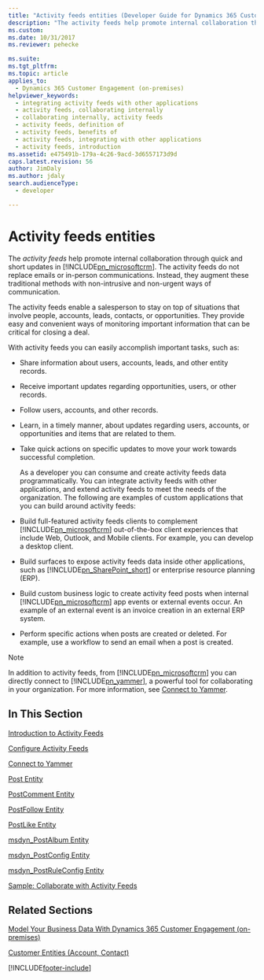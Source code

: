 ```yaml
---
title: "Activity feeds entities (Developer Guide for Dynamics 365 Customer Engagement) | MicrosoftDocs"
description: "The activity feeds help promote internal collaboration through quick and short updates in Dynamics 365 Customer Engagement (on-premises). The activity feeds do not replace emails or in-person communications."
ms.custom: 
ms.date: 10/31/2017
ms.reviewer: pehecke

ms.suite: 
ms.tgt_pltfrm: 
ms.topic: article
applies_to: 
  - Dynamics 365 Customer Engagement (on-premises)
helpviewer_keywords: 
  - integrating activity feeds with other applications
  - activity feeds, collaborating internally
  - collaborating internally, activity feeds
  - activity feeds, definition of
  - activity feeds, benefits of
  - activity feeds, integrating with other applications
  - activity feeds, introduction
ms.assetid: e475491b-179a-4c26-9acd-3d6557173d9d
caps.latest.revision: 56
author: JimDaly
ms.author: jdaly
search.audienceType: 
  - developer

---
```

# Activity feeds entities

The *activity feeds* help promote internal collaboration through quick and short updates in [!INCLUDE[pn_microsoftcrm](../includes/pn-microsoftcrm.md)]. The activity feeds do not replace emails or in-person communications. Instead, they augment these traditional methods with non-intrusive and non-urgent ways of communication.  
  
 The activity feeds enable a salesperson to stay on top of situations that involve people, accounts, leads, contacts, or opportunities. They provide easy and convenient ways of monitoring important information that can be critical for closing a deal.  
  
 With activity feeds you can easily accomplish important tasks, such as:  
  
- Share information about users, accounts, leads, and other entity records.  
  
- Receive important updates regarding opportunities, users, or other records.  
  
- Follow users, accounts, and other records.  
  
- Learn, in a timely manner, about updates regarding users, accounts, or opportunities and items that are related to them.  
  
- Take quick actions on specific updates to move your work towards successful completion.  
  
  As a developer you can consume and create activity feeds data programmatically. You can integrate activity feeds with other applications, and extend activity feeds to meet the needs of the organization. The following are examples of custom applications that you can build around activity feeds:  
  
- Build full-featured activity feeds clients to complement [!INCLUDE[pn_microsoftcrm](../includes/pn-microsoftcrm.md)] out-of-the-box client experiences that include Web, Outlook, and Mobile clients. For example, you can develop a desktop client.  
  
- Build surfaces to expose activity feeds data inside other applications, such as [!INCLUDE[pn_SharePoint_short](../includes/pn-sharepoint-short.md)] or enterprise resource planning (ERP).  
  
- Build custom business logic to create activity feed posts when internal [!INCLUDE[pn_microsoftcrm](../includes/pn-microsoftcrm.md)] app events or external events occur. An example of an external event is an invoice creation in an external ERP system.  
  
- Perform specific actions when posts are created or deleted. For example, use a workflow to send an email when a post is created.  
  
> [!NOTE]
>  In addition to activity feeds, from [!INCLUDE[pn_microsoftcrm](../includes/pn-microsoftcrm.md)] you can directly connect to [!INCLUDE[pn_yammer](../includes/pn-yammer.md)], a powerful tool for collaborating in your organization. For more information, see [Connect to Yammer](connect-yammer.md).  
  
## In This Section  
 [Introduction to Activity Feeds](introduction-activity-feeds.md)  
  
 [Configure Activity Feeds](configure-activity-feeds.md)  
  
 [Connect to Yammer](connect-yammer.md)  

 [Post Entity](entities/post.md)  
  
 [PostComment Entity](entities/postcomment.md)  
  
 [PostFollow Entity](entities/postfollow.md)  
  
 [PostLike Entity](entities/postlike.md)  
  
 [msdyn_PostAlbum Entity](entities/msdyn_postalbum.md)  
  
 [msdyn_PostConfig Entity](entities/msdyn_postconfig.md)
  
 [msdyn_PostRuleConfig Entity](entities/msdyn_postruleconfig.md)
  
 [Sample: Collaborate with Activity Feeds](sample-collaborate-with-activity-feeds.md)  
  
## Related Sections  
 [Model Your Business Data With Dynamics 365 Customer Engagement (on-premises)](model-business-data.md)  
  
 [Customer Entities (Account, Contact)](customer-entities-account-contact.md)


[!INCLUDE[footer-include](../../../includes/footer-banner.md)]
